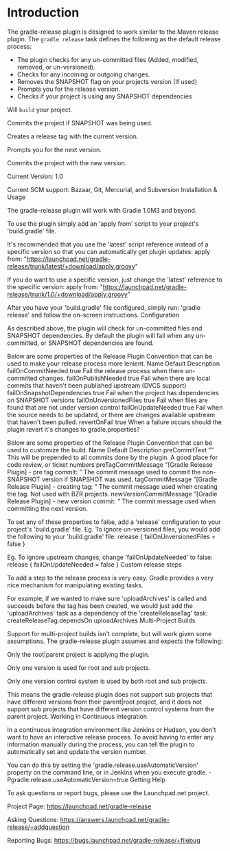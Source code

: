 # Introduction

The gradle-release plugin is designed to work similar to the Maven release plugin.
The `gradle release` task defines the following as the default release process:

* The plugin checks for any un-committed files (Added, modified, removed, or un-versioned).
* Checks for any incoming or outgoing changes.
* Removes the SNAPSHOT flag on your projects version (If used)
* Prompts you for the release version.
* Checks if your project is using any SNAPSHOT dependencies

 Will `build` your project.

 Commits the project if SNAPSHOT was being used.

 Creates a release tag with the current version.

 Prompts you for the next version.

 Commits the project with the new version.

 Current Version: 1.0

 Current SCM support: Bazaar, Git, Mercurial, and Subversion
Installation & Usage

 The gradle-release plugin will work with Gradle 1.0M3 and beyond.

 To use the plugin simply add an 'apply from' script to your project's 'build.gradle' file.

 It's recommended that you use the 'latest' script reference instead of a specific version so that you can automatically get plugin updates:
apply from: "https://launchpad.net/gradle-release/trunk/latest/+download/apply.groovy"

 If you do want to use a specific version, just change the 'latest' reference to the specific version:
apply from: "https://launchpad.net/gradle-release/trunk/1.0/+download/apply.groovy"

 After you have your 'build.gradle' file configured, simply run: 'gradle release' and follow the on-screen instructions.
Configuration

 As described above, the plugin will check for un-committed files and SNAPSHOT dependencies. By default the plugin will fail when any un-committed, or SNAPSHOT dependencies are found.

 Below are some properties of the Release Plugin Convention that can be used to make your release process more lenient.  Name 	 Default 	 Description
failOnCommitNeeded 	 true 	 Fail the release process when there un-committed changes.
failOnPublishNeeded 	 true 	 Fail when there are local commits that haven't been published upstream (DVCS support)
failOnSnapshotDependencies 	 true 	 Fail when the project has dependencies on SNAPSHOT versions
failOnUnversionedFiles 	 true 	 Fail when files are found that are not under version control
failOnUpdateNeeded 	 true 	 Fail when the source needs to be updated, or there are changes available upstream that haven't been pulled.
revertOnFail	 true 	 When a failure occurs should the plugin revert it's changes to gradle.properties?


 Below are some properties of the Release Plugin Convention that can be used to customize the build.  Name 	 Default 	 Description
preCommitText 	 ”” 	 This will be prepended to all commits done by the plugin. A good place for code review, or ticket numbers
preTagCommitMessage 	 ”[Gradle Release Plugin] - pre tag commit: ” 	 The commit message used to commit the non-SNAPSHOT version if SNAPSHOT was used.
tagCommitMessage 	 ”[Gradle Release Plugin] - creating tag: ” 	 The commit message used when creating the tag. Not used with BZR projects.
newVersionCommitMessage 	 ”[Gradle Release Plugin] - new version commit: ” 	 The commit message used when committing the next version.


 To set any of these properties to false, add a 'release' configuration to your project's 'build.gradle' file. Eg. To ignore un-versioned files, you would add the following to your 'build.gradle' file:
release {
   failOnUnversionedFiles = false
}

 Eg. To ignore upstream changes, change 'failOnUpdateNeeded' to false:
release {
   failOnUpdateNeeded = false
}
Custom release steps

 To add a step to the release process is very easy. Gradle provides a very nice mechanism for manipulating existing tasks.

 For example, if we wanted to make sure 'uploadArchives' is called and succeeds before the tag has been created, we would just add the 'uploadArchives' task as a dependency of the 'createReleaseTag' task:
createReleaseTag.dependsOn uploadArchives
Multi-Project Builds

 Support for multi-project builds isn't complete, but will work given some assumptions. The gradle-release plugin assumes and expects the following:

 Only the root|parent project is applying the plugin.

 Only one version is used for root and sub projects.

 Only one version control system is used by both root and sub projects.

 This means the gradle-release plugin does not support sub projects that have different versions from their parent|root project, and it does not support sub projects that have different version control systems from the parent project.
Working in Continuous Integration

 In a continuous integration environment like Jenkins or Hudson, you don't want to have an interactive release process. To avoid having to enter any information manually during the process, you can tell the plugin to automatically set and update the version number.

 You can do this by setting the 'gradle.release.useAutomaticVersion' property on the command line, or in Jenkins when you execute gradle.
-Pgradle.release.useAutomaticVersion=true
Getting Help

 To ask questions or report bugs, please use the Launchpad.net project.

 Project Page: https://launchpad.net/gradle-release

 Asking Questions: https://answers.launchpad.net/gradle-release/+addquestion

 Reporting Bugs: https://bugs.launchpad.net/gradle-release/+filebug